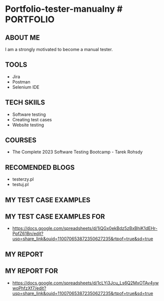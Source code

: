 # Portfolio-tester-manualny # PORTFOLIO
## ABOUT ME
I am a strongly motivated to become a manual tester.
## TOOLS
* Jira
* Postman
* Selenium IDE
## TECH SKIILS
* Software testing
* Creating test cases
* Website testing
## COURSES
* The Complete 2023 Software Testing Bootcamp - Tarek Rohsdy
## RECOMENDED BLOGS
* testerzy.pl
* testuj.pl
## MY TEST CASE EXAMPLES
## MY TEST CASE EXAMPLES FOR 
* https://docs.google.com/spreadsheets/d/1iQGx0ekBdz5zBxBhiK1dEHr-PpfZ61Bn/edit?usp=share_link&ouid=110070653872350627235&rtpof=true&sd=true
## MY REPORT
## MY REPORT FOR 
* https://docs.google.com/spreadsheets/d/1cLYi3Jcu_Ls6Q2MxOTAv4ywwoPhfzXf7/edit?usp=share_link&ouid=110070653872350627235&rtpof=true&sd=true
